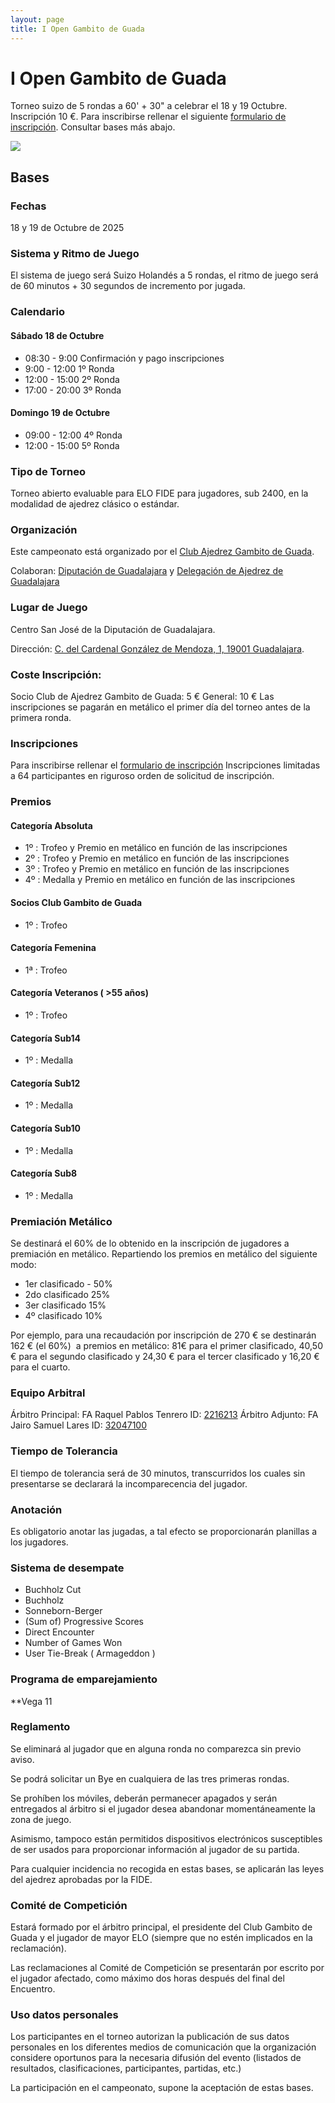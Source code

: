 ```yaml
---
layout: page
title: I Open Gambito de Guada
---
```


# I Open Gambito de Guada 

Torneo suizo de 5 rondas a 60' + 30" a celebrar el 18 y 19 Octubre. Inscripción 10 €. Para inscribirse rellenar el siguiente [formulario de inscripción](https://docs.google.com/forms/d/101LVfkwzpmWjUNO9iy1vCHlkY8cHZ6sN7AWg0U_SUbQ). Consultar bases más abajo.

![](/assets/i-open-gambito-de-guada-800.png) 

## Bases


### Fechas

18 y 19 de Octubre de 2025

### Sistema y Ritmo de Juego

El sistema de juego será Suizo Holandés a 5 rondas, el ritmo de juego será de 60 minutos + 30 segundos de incremento por jugada.

### Calendario

#### Sábado 18 de Octubre

- 08:30 - 9:00 Confirmación y pago inscripciones 
- 9:00 - 12:00 1º Ronda
- 12:00 - 15:00 2º Ronda
- 17:00 - 20:00 3º Ronda

#### Domingo 19 de Octubre
- 09:00 - 12:00 4º Ronda
- 12:00 - 15:00 5º Ronda

### Tipo de Torneo
Torneo abierto evaluable para ELO FIDE para jugadores, sub 2400, en la modalidad de ajedrez clásico o estándar.

### Organización

Este campeonato está organizado por el [Club Ajedrez Gambito de Guada](https://gambitodeguada.com/).

Colaboran: [Diputación de Guadalajara](https://dguadalajara.es/) y [Delegación de Ajedrez de Guadalajara](https://ajedrezguadalajara.com/)

### Lugar de Juego

Centro San José de la Diputación de Guadalajara. 

Dirección: [C. del Cardenal González de Mendoza, 1, 19001 Guadalajara](https://www.google.com/maps/place/data=!4m2!3m1!1s0xd43ab7850187e51:0x1c802f18f064575b?sa=X&ved=1t:8290&ictx=111).

### Coste Inscripción:
Socio Club de Ajedrez Gambito de Guada: 5 €
General: 10 €
Las inscripciones se pagarán en metálico el primer día del torneo antes de la primera ronda.

### Inscripciones
Para inscribirse rellenar el [formulario de inscripción](https://docs.google.com/forms/d/101LVfkwzpmWjUNO9iy1vCHlkY8cHZ6sN7AWg0U_SUbQ)
Inscripciones limitadas a 64 participantes en riguroso orden de solicitud de inscripción.

### Premios

#### Categoría Absoluta
- 1º : Trofeo y Premio en metálico en función de las inscripciones
- 2º : Trofeo y Premio en metálico en función de las inscripciones
- 3º : Trofeo y Premio en metálico en función de las inscripciones
- 4º : Medalla y Premio en metálico en función de las inscripciones

#### Socios Club Gambito de Guada
- 1º : Trofeo

#### Categoría Femenina
- 1ª : Trofeo

#### Categoría Veteranos ( >55 años)
- 1º : Trofeo

#### Categoría Sub14
- 1º : Medalla

#### Categoría Sub12

- 1º : Medalla

#### Categoría Sub10
- 1º : Medalla

#### Categoría Sub8
- 1º : Medalla

### Premiación Metálico
Se destinará el 60% de lo obtenido en la inscripción de jugadores a premiación en metálico. Repartiendo los premios en metálico del siguiente modo: 
- 1er clasificado - 50%
- 2do clasificado 25%
- 3er clasificado 15%
- 4º clasificado 10%

Por ejemplo, para una recaudación por inscripción de 270 € se destinarán 162 € (el 60%)  a premios en metálico: 81€ para el primer clasificado, 40,50 € para el segundo clasificado y 24,30 € para el tercer clasificado y 16,20 € para el cuarto.

### Equipo Arbitral

Árbitro Principal: FA Raquel Pablos Tenrero ID: [2216213](https://ratings.fide.com/profile/2216213)
Árbitro Adjunto: FA Jairo Samuel Lares ID: [32047100](https://ratings.fide.com/profile/32047100)

### Tiempo de Tolerancia

El tiempo de tolerancia será de 30 minutos, transcurridos los cuales sin presentarse se declarará la incomparecencia del jugador.

### Anotación

Es obligatorio anotar las jugadas, a tal efecto se proporcionarán planillas a los jugadores.

### Sistema de desempate
- Buchholz Cut
- Buchholz
- Sonneborn-Berger
- (Sum of) Progressive Scores
- Direct Encounter
- Number of Games Won
- User Tie-Break ( Armageddon )

### Programa de emparejamiento
**Vega 11

### Reglamento

Se eliminará al jugador que en alguna ronda no comparezca sin previo aviso.

Se podrá solicitar un Bye en cualquiera de las tres primeras rondas.

Se prohíben los móviles, deberán permanecer apagados y serán entregados al árbitro si el jugador desea abandonar momentáneamente la zona de juego.

Asimismo, tampoco están permitidos dispositivos electrónicos susceptibles de ser usados para proporcionar información al jugador de su partida.

Para cualquier incidencia no recogida en estas bases, se aplicarán las leyes del ajedrez aprobadas por la FIDE.

### Comité de Competición

Estará formado por el árbitro principal, el presidente del Club Gambito de Guada y el jugador de mayor ELO (siempre que no estén implicados en la reclamación).

Las reclamaciones al Comité de Competición se presentarán por escrito por el jugador afectado, como máximo dos horas después del final del Encuentro.

### Uso datos personales

Los participantes en el torneo autorizan la publicación de sus datos personales en los diferentes medios de comunicación que la organización considere oportunos para la necesaria difusión del evento (listados de resultados, clasificaciones, participantes, partidas, etc.)

La participación en el campeonato, supone la aceptación de estas bases.